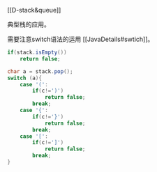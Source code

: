 [[D-stack&queue]]

典型栈的应用。


需要注意switch语法的运用 [[JavaDetails#swtich]]。


```java
if(stack.isEmpty())
	return false;

char a = stack.pop();
switch (a){
	case '(':
		if(c!=')')
			return false;
		break;
	case '{':
		if(c!='}')
			return false;
		break;
	case '[':
		if(c!=']')
			return false;
		break;
}
```